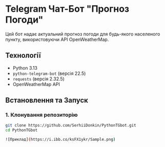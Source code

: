 # Telegram Чат-Бот "Прогноз Погоди"

Цей бот надає актуальний прогноз погоди для будь-якого населеного пункту, використовуючи API OpenWeatherMap.

## Технології
* Python 3.13
* `python-telegram-bot` (версія 22.5)
* `requests` (версія 2.32.5)
* OpenWeatherMap API

## Встановлення та Запуск

### 1. Клонування репозиторію
```bash
git clone https://github.com/SerhiiDonkin/PythonTGbot.git
cd PythonTGbot

![Приклад](https://i.ibb.co/ksFX1ykr/Sample.png)